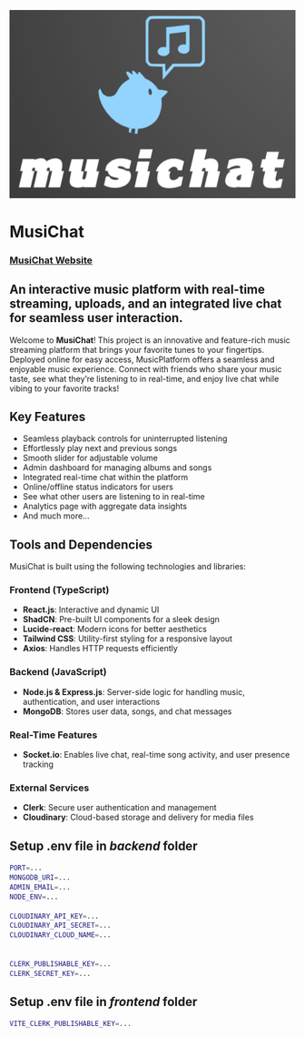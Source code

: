 <p align="center">
    <img src="./frontend/public/MusiChat_Logo.png" alt="MusiChat logo">
</p>

# MusiChat

### [MusiChat Website](https://musichat-musicplatform.onrender.com)

## An interactive music platform with real-time streaming, uploads, and an integrated live chat for seamless user interaction.

Welcome to **MusiChat**! This project is an innovative and feature-rich music streaming platform that brings your favorite tunes to your fingertips. Deployed online for easy access, MusicPlatform offers a seamless and enjoyable music experience. Connect with friends who share your music taste, see what they’re listening to in real-time, and enjoy live chat while vibing to your favorite tracks!

## Key Features

- Seamless playback controls for uninterrupted listening
- Effortlessly play next and previous songs
- Smooth slider for adjustable volume
- Admin dashboard for managing albums and songs
- Integrated real-time chat within the platform
- Online/offline status indicators for users
- See what other users are listening to in real-time
- Analytics page with aggregate data insights
- And much more...


## Tools and Dependencies

MusiChat is built using the following technologies and libraries:

### Frontend (TypeScript)
- **React.js**: Interactive and dynamic UI
- **ShadCN**: Pre-built UI components for a sleek design
- **Lucide-react**: Modern icons for better aesthetics
- **Tailwind CSS**: Utility-first styling for a responsive layout
- **Axios**: Handles HTTP requests efficiently

### Backend (JavaScript)
- **Node.js & Express.js**: Server-side logic for handling music, authentication, and user interactions
- **MongoDB**: Stores user data, songs, and chat messages

### Real-Time Features
- **Socket.io**: Enables live chat, real-time song activity, and user presence tracking

### External Services
- **Clerk**: Secure user authentication and management
- **Cloudinary**: Cloud-based storage and delivery for media files

## Setup .env file in _backend_ folder

```bash
PORT=...
MONGODB_URI=...
ADMIN_EMAIL=...
NODE_ENV=...

CLOUDINARY_API_KEY=...
CLOUDINARY_API_SECRET=...
CLOUDINARY_CLOUD_NAME=...


CLERK_PUBLISHABLE_KEY=...
CLERK_SECRET_KEY=...
```

## Setup .env file in _frontend_ folder

```bash
VITE_CLERK_PUBLISHABLE_KEY=...
```
